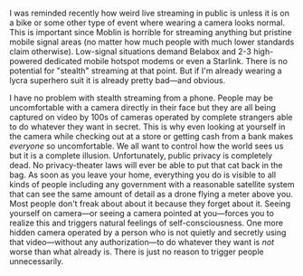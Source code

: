 I was reminded recently how weird live streaming in public is unless it is on a bike or some other type of event where wearing a camera looks normal. This is important since Moblin is horrible for streaming anything but pristine mobile signal areas (no matter how much people with much lower standards claim otherwise).  Low-signal situations demand Belabox and 2-3 high-powered dedicated mobile hotspot modems or even a Starlink. There is no potential for "stealth" streaming at that point. But if I'm already wearing a lycra superhero suit it is already pretty bad—and obvious.

I have no problem with stealth streaming from a phone. People may be uncomfortable with a camera directly in their face but they are all being captured on video by 100s of cameras operated by complete strangers able to do whatever they want in secret. This is why even looking at yourself in the camera while checking out at a store or getting cash from a bank makes *everyone* so uncomfortable. We all want to control how the world sees us but it is a complete illusion. Unfortunately, public privacy is completely dead. No privacy-theater laws will ever be able to put that cat back in the bag. As soon as you leave your home, everything you do is visible to all kinds of people including any government with a reasonable satellite system that can see the same amount of detail as a drone flying a meter above you. Most people don't freak about about it because they forget about it. Seeing yourself on camera—or seeing a camera pointed at you—forces you to realize this and triggers natural feelings of self-consciousness. One more hidden camera operated by a person who is not quietly and secretly using that video—without any authorization—to do whatever they want is *not* worse than what already is.  There is just no reason to trigger people unnecessarily.